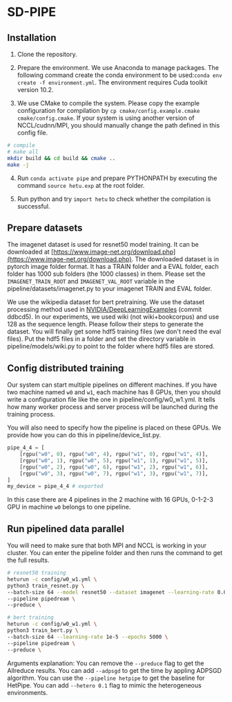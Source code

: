 # SD-PIPE

## Installation
1. Clone the repository.

2. Prepare the environment. We use Anaconda to manage packages. The following command create the conda environment to be used:`conda env create -f environment.yml`. The environment requires Cuda toolkit version 10.2.

3. We use CMake to compile the system. Please copy the example configuration for compilation by `cp cmake/config.example.cmake cmake/config.cmake`. If your system is using another version of NCCL/cudnn/MPI, you should manually change the path defined in this config file.

```bash
# compile
# make all
mkdir build && cd build && cmake ..
make -j
```

4. Run `conda activate pipe` and prepare PYTHONPATH by executing the command `source hetu.exp` at the root folder.

5. Run python and try `import hetu` to check whether the compilation is successful.

## Prepare datasets
The imagenet dataset is used for resnet50 model training. It can be downloaded at [https://www.image-net.org/download.php](https://www.image-net.org/download.php). The downloaded dataset is in pytorch image folder format. It has a TRAIN folder and a EVAL folder, each folder has 1000 sub folders (the 1000 classes) in them. Please set the `IMAGENET_TRAIN_ROOT` and `IMAGENET_VAL_ROOT` variable in the pipeline/datasets/imagenet.py to your imagenet TRAIN and EVAL folder.

We use the wikipedia dataset for bert pretraining. We use the dataset processing method used in [NVIDIA/DeepLearningExamples](https://github.com/NVIDIA/DeepLearningExamples/tree/ddbcd54056e8d1bc1c4d5a8ab34cb570ebea1947/PyTorch/LanguageModeling/BERT) (commit ddbcd5). In our experiments, we used wiki (not wiki+bookcorpus) and use 128 as the sequence length. Please follow their steps to generate the dataset. You will finally get some hdf5 training files (we don't need the eval files). Put the hdf5 files in a folder and set the directory variable in pipeline/models/wiki.py to point to the folder where hdf5 files are stored.

## Config distributed training
Our system can start multiple pipelines on different machines. If you have two machine named `w0` and `w1`, each machine has 8 GPUs, then you should write a configuration file like the one in pipeline/config/w0_w1.yml. It tells how many worker process and server process will be launched during the training process.

You will also need to specify how the pipeline is placed on these GPUs. We provide how you can do this in pipeline/device_list.py.
```python
pipe_4_4 = [
    [rgpu("w0", 0), rgpu("w0", 4), rgpu("w1", 0), rgpu("w1", 4)],
    [rgpu("w0", 1), rgpu("w0", 5), rgpu("w1", 1), rgpu("w1", 5)],
    [rgpu("w0", 2), rgpu("w0", 6), rgpu("w1", 2), rgpu("w1", 6)],
    [rgpu("w0", 3), rgpu("w0", 7), rgpu("w1", 3), rgpu("w1", 7)],
]
my_device = pipe_4_4 # exported
```
In this case there are 4 pipelines in the 2 machine with 16 GPUs, 0-1-2-3 GPU in machine `w0` belongs to one pipeline.

## Run pipelined data parallel
You will need to make sure that both MPI and NCCL is working in your cluster.
You can enter the pipeline folder and then runs the command to get the full results.
```bash
# resnet50 training
heturun -c config/w0_w1.yml \
python3 train_resnet.py \
--batch-size 64 --model resnet50 --dataset imagenet --learning-rate 0.01 --weight-decay 1e-4 --epochs 100 \
--pipeline pipedream \
--preduce \
```

```bash
# bert training
heturun -c config/w0_w1.yml \
python3 train_bert.py \
--batch-size 64 --learning-rate 1e-5 --epochs 5000 \
--pipeline pipedream \
--preduce \
```

Arguments explanation: You can remove the `--preduce` flag to get the Allreduce results. You can add `--adpsgd` to get the time by appling ADPSGD algorithm. You can use the `--pipeline hetpipe` to get the baseline for HetPipe. You can add  `--hetero 0.1` flag to mimic the heterogeneous environments.
